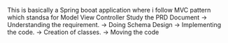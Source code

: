 This is basically a Spring booat application where i follow MVC pattern which standsa for Model View Controller
Study the PRD Document
-> Understanding the requirement.
-> Doing Schema Design
-> Implementing the code.
-> Creation of classes.
-> Moving the code
